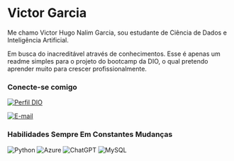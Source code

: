 
# Victor Garcia

Me chamo Victor Hugo Nalim Garcia, sou estudante de Ciência de Dados e Inteligência Artificial.
 
Em busca do inacreditável através de conhecimentos.
Esse é apenas um readme simples para o projeto do bootcamp da DIO, o qual pretendo aprender muito para crescer profissionalmente.




### Conecte-se comigo

[![Perfil DIO](https://img.shields.io/badge/-Meu%20Perfil%20na%20DIO-30A3DC?style=for-the-badge)](https://www.dio.me/users/victorhng)

[![E-mail](https://img.shields.io/badge/-Email-000?style=for-the-badge&logo=microsoft-outlook&logoColor=E94D5F)](mailto:victorhng@yahoo.com)

### Habilidades Sempre Em Constantes Mudanças

![Python](https://img.shields.io/badge/python-3670A0?style=for-the-badge&logo=python&logoColor=ffdd54)
![Azure](https://img.shields.io/badge/Azure-blue?style=for-the-badge&logo=microsoft%20azure&logoColor=blue&labelColor=FFFFFF&link=https%3A%2F%2Fimages.app.goo.gl%2FK7PN1jYJd57x4q7A8)
![ChatGPT](https://img.shields.io/badge/chatGPT-74aa9c?style=for-the-badge&logo=openai&logoColor=white)
![MySQL](https://img.shields.io/badge/mysql-4479A1.svg?style=for-the-badge&logo=mysql&logoColor=white)